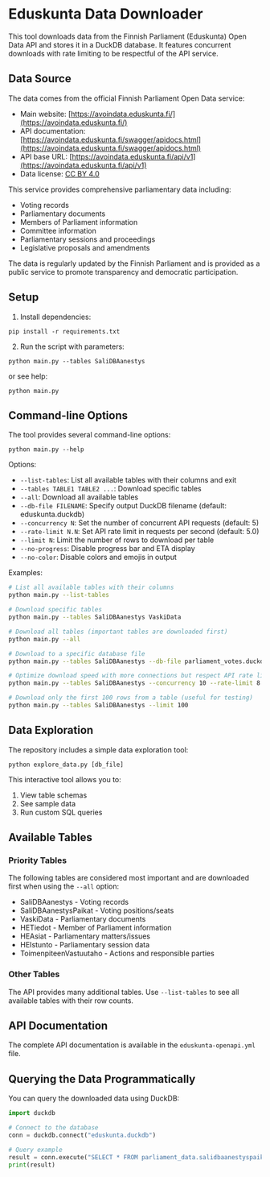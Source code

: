 # Eduskunta Data Downloader

This tool downloads data from the Finnish Parliament (Eduskunta) Open Data API and stores it in a DuckDB database. It features concurrent downloads with rate limiting to be respectful of the API service.

## Data Source

The data comes from the official Finnish Parliament Open Data service:
- Main website: [https://avoindata.eduskunta.fi/](https://avoindata.eduskunta.fi/)
- API documentation: [https://avoindata.eduskunta.fi/swagger/apidocs.html](https://avoindata.eduskunta.fi/swagger/apidocs.html)
- API base URL: [https://avoindata.eduskunta.fi/api/v1](https://avoindata.eduskunta.fi/api/v1)
- Data license: [CC BY 4.0](https://creativecommons.org/licenses/by/4.0/)

This service provides comprehensive parliamentary data including:
- Voting records
- Parliamentary documents
- Members of Parliament information
- Committee information
- Parliamentary sessions and proceedings
- Legislative proposals and amendments

The data is regularly updated by the Finnish Parliament and is provided as a public service to promote transparency and democratic participation.

## Setup

1. Install dependencies:
```
pip install -r requirements.txt
```

2. Run the script with parameters:
```
python main.py --tables SaliDBAanestys
```
or see help:
```
python main.py
```

## Command-line Options

The tool provides several command-line options:

```
python main.py --help
```

Options:
- `--list-tables`: List all available tables with their columns and exit
- `--tables TABLE1 TABLE2 ...`: Download specific tables
- `--all`: Download all available tables
- `--db-file FILENAME`: Specify output DuckDB filename (default: eduskunta.duckdb)
- `--concurrency N`: Set the number of concurrent API requests (default: 5)
- `--rate-limit N.N`: Set API rate limit in requests per second (default: 5.0)
- `--limit N`: Limit the number of rows to download per table
- `--no-progress`: Disable progress bar and ETA display
- `--no-color`: Disable colors and emojis in output

Examples:
```bash
# List all available tables with their columns
python main.py --list-tables

# Download specific tables
python main.py --tables SaliDBAanestys VaskiData

# Download all tables (important tables are downloaded first)
python main.py --all

# Download to a specific database file
python main.py --tables SaliDBAanestys --db-file parliament_votes.duckdb

# Optimize download speed with more connections but respect API rate limits
python main.py --tables SaliDBAanestys --concurrency 10 --rate-limit 8.0

# Download only the first 100 rows from a table (useful for testing)
python main.py --tables SaliDBAanestys --limit 100
```

## Data Exploration

The repository includes a simple data exploration tool:

```
python explore_data.py [db_file]
```

This interactive tool allows you to:
1. View table schemas
2. See sample data
3. Run custom SQL queries

## Available Tables

### Priority Tables
The following tables are considered most important and are downloaded first when using the `--all` option:

- SaliDBAanestys - Voting records
- SaliDBAanestysPaikat - Voting positions/seats
- VaskiData - Parliamentary documents
- HETiedot - Member of Parliament information
- HEAsiat - Parliamentary matters/issues
- HEIstunto - Parliamentary session data
- ToimenpiteenVastuutaho - Actions and responsible parties

### Other Tables
The API provides many additional tables. Use `--list-tables` to see all available tables with their row counts.

## API Documentation

The complete API documentation is available in the `eduskunta-openapi.yml` file.

## Querying the Data Programmatically

You can query the downloaded data using DuckDB:

```python
import duckdb

# Connect to the database
conn = duckdb.connect("eduskunta.duckdb")

# Query example
result = conn.execute("SELECT * FROM parliament_data.salidbaanestyspaikat LIMIT 10").fetchall()
print(result)
```